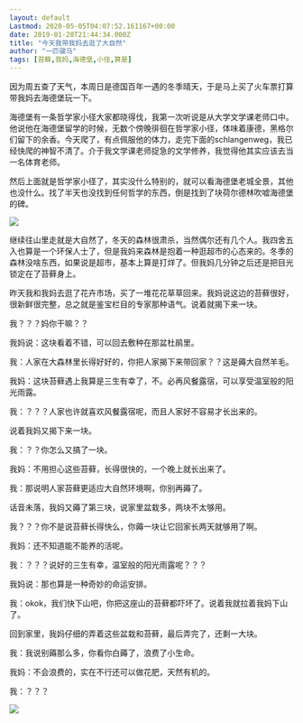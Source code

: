 ```yaml
---
layout: default
Lastmod: 2020-05-05T04:07:52.161167+00:00
date: 2019-01-20T21:44:34.000Z
title: "今天我带我妈去逛了大自然"
author: "一匹骏马"
tags: [苔藓,我妈,海德堡,小径,算是]
---
```


因为周五查了天气，本周日是德国百年一遇的冬季晴天，于是马上买了火车票打算带我妈去海德堡玩一下。

海德堡有一条哲学家小径大家都晓得伐，我第一次听说是从大学文学课老师口中。他说他在海德堡留学的时候，无数个傍晚徘徊在哲学家小径，体味着康德，黑格尔们留下的余香。今天爬了，有点佩服他的体力，走完下面的schlangenweg，我已经快爬的神智不清了。介于我文学课老师捉急的文学修养，我觉得他其实应该去当一名体育老师。

然后上面就是哲学家小径了，其实没什么特别的，就可以看海德堡老城全景，其他也没什么。找了半天也没找到任何哲学的东西，倒是找到了块荷尔德林吹嘘海德堡的碑。

![](https://images.weserv.nl/?url=https%3A//img3.doubanio.com/view/note/l/public/p57552612.jpg)

继续往山里走就是大自然了，冬天的森林很肃杀，当然偶尔还有几个人。我四舍五入也算是一个环保人士了，但是我妈来森林是抱着一种逛超市的心态来的。冬季的森林没啥东西，如果说是超市，基本上算是打烊了。但我妈几分钟之后还是把目光锁定在了苔藓身上。

昨天我和我妈去逛了花卉市场，买了一堆花花草草回来。我妈说这边的苔藓很好，很新鲜很完整，总之就是鉴宝栏目的专家那种语气。说着就揭下来一块。

我？？？妈你干嘛？？

我妈说：这块看着不错，可以回去敷种在那盆杜鹃里。

我：人家在大森林里长得好好的，你把人家揭下来带回家？？这是薅大自然羊毛。

我妈：这块苔藓遇上我算是三生有幸了，不。必再风餐露宿，可以享受温室般的阳光雨露。

我：？？？人家也许就喜欢风餐露宿呢，而且人家好不容易才长出来的。

说着我妈又揭下来一块。

我：？？你怎么又搞了一块。

我妈：不用担心这些苔藓，长得很快的，一个晚上就长出来了。

我：那说明人家苔藓更适应大自然环境啊，你别再薅了。

话音未落，我妈又薅了第三块，说家里盆栽多，两块不太够用。

我？？？你不是说苔藓长得快么，你薅一块让它回家长两天就够用了啊。

我妈：还不知道能不能养的活呢。

我：？？？说好的三生有幸，温室般的阳光雨露呢？？？

我妈说：那也算是一种奇妙的命运安排。

我：okok，我们快下山吧，你把这座山的苔藓都吓坏了。说着我就拉着我妈下山了。

回到家里，我妈仔细的弄着这些盆栽和苔藓，最后弄完了，还剩一大块。

我：我说别薅那么多，你看你白薅了，浪费了小生命。

我妈：不会浪费的，实在不行还可以做花肥，天然有机的。

我：？？？

![](https://images.weserv.nl/?url=https%3A//img3.doubanio.com/view/note/l/public/p57552613.jpg)

